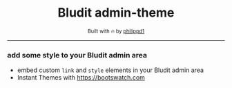<div align="center">
  <h1>Bludit admin-theme</h1>
  <sub>Built with 🔥 by <a href="https://github.com/philippd1">philippd1</a></sub>
</div>

---

### add some style to your Bludit admin area
- embed custom `link` and `style` elements in your Bludit admin area
- Instant Themes with <https://bootswatch.com>
